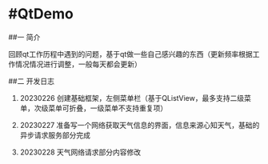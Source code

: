 # #QtDemo

##一 简介

​		回顾qt工作历程中遇到的问题，基于qt做一些自己感兴趣的东西（更新频率根据工作情况情况进行调整，一般每天都会更新）

##二 开发日志

1. 20230226   创建基础框架，左侧菜单栏（基于QListView，最多支持二级菜单，次级菜单可折叠，一级菜单不支持重复项）
2. 20230227 准备写一个网络获取天气信息的界面，信息来源心知天气，基础的异步请求服务部分完成 

3. 20230228   天气网络请求部分内容修改
